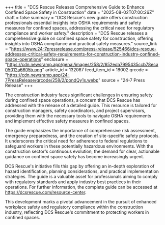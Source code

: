 +++
title = "DCS Rescue Releases Comprehensive Guide to Enhance Confined Space Safety in Construction"
date = "2025-08-02T07:00:26Z"
draft = false
summary = "DCS Rescue's new guide offers construction professionals essential insights into OSHA requirements and safety measures for confined spaces, addressing the critical need for regulatory compliance and worker safety."
description = "DCS Rescue releases a comprehensive guide on confined space safety for construction, offering insights into OSHA compliance and practical safety measures."
source_link = "https://www.24-7pressrelease.com/press-release/525466/dcs-rescue-addresses-critical-safety-requirements-for-construction-industry-confined-space-operations"
enclosure = "https://cdn.newsramp.app/genai/images/258/2/852eda7995435ccb78eca05012a6605b.png"
article_id = 132087
feed_item_id = 18002
qrcode = "https://cdn.newsramp.app/24-7PressRelease/qrcode/258/2/pondQy1s.webp"
source = "24-7 Press Release"
+++

<p>The construction industry faces significant challenges in ensuring safety during confined space operations, a concern that DCS Rescue has addressed with the release of a detailed guide. This resource is tailored for construction managers, safety coordinators, and project supervisors, providing them with the necessary tools to navigate OSHA requirements and implement effective safety measures in confined spaces.</p><p>The guide emphasizes the importance of comprehensive risk assessment, emergency preparedness, and the creation of site-specific safety protocols. It underscores the critical need for adherence to federal regulations to safeguard workers in these potentially hazardous environments. With the construction sector's continuous evolution, the demand for clear, actionable guidance on confined space safety has become increasingly urgent.</p><p>DCS Rescue's initiative fills this gap by offering an in-depth exploration of hazard identification, planning considerations, and practical implementation strategies. The guide is a valuable asset for professionals aiming to comply with regulatory standards and apply industry best practices in their operations. For further information, the complete guide can be accessed at <a href='https://dcsrescue.com/resource-center' rel='nofollow' target='_blank'>https://dcsrescue.com/resource-center</a>.</p><p>This development marks a pivotal advancement in the pursuit of enhanced workplace safety and regulatory compliance within the construction industry, reflecting DCS Rescue's commitment to protecting workers in confined spaces.</p>